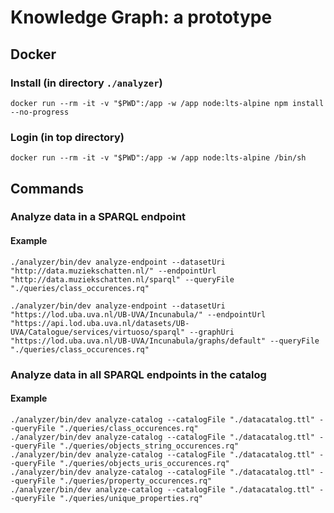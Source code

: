 # Knowledge Graph: a prototype

## Docker

### Install (in directory `./analyzer`)

    docker run --rm -it -v "$PWD":/app -w /app node:lts-alpine npm install --no-progress

### Login (in top directory)

    docker run --rm -it -v "$PWD":/app -w /app node:lts-alpine /bin/sh

## Commands

### Analyze data in a SPARQL endpoint

#### Example

    ./analyzer/bin/dev analyze-endpoint --datasetUri "http://data.muziekschatten.nl/" --endpointUrl "http://data.muziekschatten.nl/sparql" --queryFile "./queries/class_occurences.rq"

    ./analyzer/bin/dev analyze-endpoint --datasetUri "https://lod.uba.uva.nl/UB-UVA/Incunabula/" --endpointUrl "https://api.lod.uba.uva.nl/datasets/UB-UVA/Catalogue/services/virtuoso/sparql" --graphUri "https://lod.uba.uva.nl/UB-UVA/Incunabula/graphs/default" --queryFile "./queries/class_occurences.rq"

### Analyze data in all SPARQL endpoints in the catalog

#### Example

    ./analyzer/bin/dev analyze-catalog --catalogFile "./datacatalog.ttl" --queryFile "./queries/class_occurences.rq"
    ./analyzer/bin/dev analyze-catalog --catalogFile "./datacatalog.ttl" --queryFile "./queries/objects_string_occurences.rq"
    ./analyzer/bin/dev analyze-catalog --catalogFile "./datacatalog.ttl" --queryFile "./queries/objects_uris_occurences.rq"
    ./analyzer/bin/dev analyze-catalog --catalogFile "./datacatalog.ttl" --queryFile "./queries/property_occurences.rq"
    ./analyzer/bin/dev analyze-catalog --catalogFile "./datacatalog.ttl" --queryFile "./queries/unique_properties.rq"
